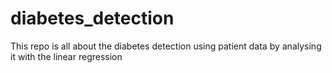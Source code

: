 # diabetes_detection
This repo is all about the diabetes detection using patient data by analysing it with the linear regression
